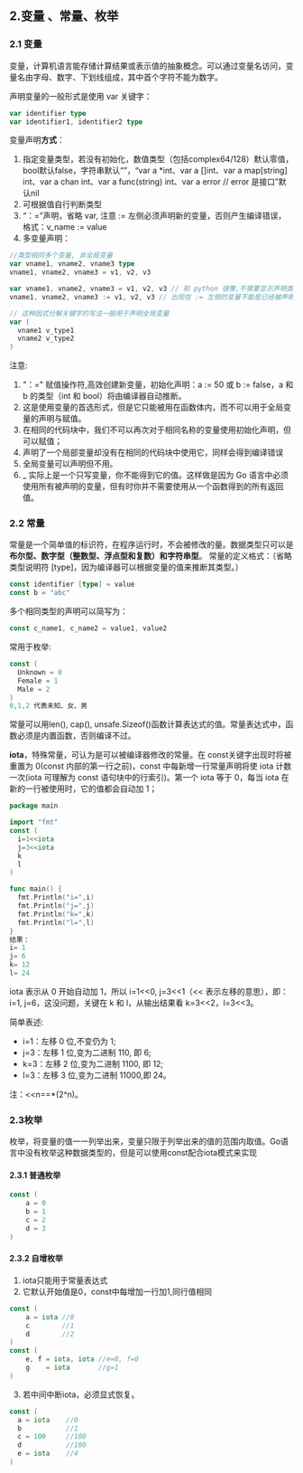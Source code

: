 ## 2.变量 、常量、枚举

### 2.1 变量

变量，计算机语言能存储计算结果或表示值的抽象概念。可以通过变量名访问，变量名由字母、数字、下划线组成，其中首个字符不能为数字。

声明变量的一般形式是使用 var 关键字：

```go
var identifier type
var identifier1, identifier2 type
```

变量声明**方式**：

1. 指定变量类型，若没有初始化，数值类型（包括complex64/128）默认零值，bool默认false，字符串默认“”，“var a *int、var a []int、var a map[string] int、var a chan int、var a func(string) int、var a error // error 是接口”默认nil
2. 可根据值自行判断类型
3. “：=”声明，省略 var, 注意 := 左侧必须声明新的变量，否则产生编译错误，格式：v_name := value
4. 多变量声明：

```go
//类型相同多个变量, 非全局变量
var vname1, vname2, vname3 type
vname1, vname2, vname3 = v1, v2, v3

var vname1, vname2, vname3 = v1, v2, v3 // 和 python 很像,不需要显示声明类型，自动推断
vname1, vname2, vname3 := v1, v2, v3 // 出现在 := 左侧的变量不能是已经被声明过的，否则会导致编译错误

// 这种因式分解关键字的写法一般用于声明全局变量
var (
  vname1 v_type1
  vname2 v_type2
)
```

注意:

1. "：=" 赋值操作符,高效创建新变量，初始化声明：a := 50 或 b := false，a 和 b 的类型（int 和 bool）将由编译器自动推断。
2. 这是使用变量的首选形式，但是它只能被用在函数体内，而不可以用于全局变量的声明与赋值。
3. 在相同的代码块中，我们不可以再次对于相同名称的变量使用初始化声明，但可以赋值；
4. 声明了一个局部变量却没有在相同的代码块中使用它，同样会得到编译错误
5. 全局变量可以声明但不用。
6. _ 实际上是一个只写变量，你不能得到它的值。这样做是因为 Go 语言中必须使用所有被声明的变量，但有时你并不需要使用从一个函数得到的所有返回值。

### 2.2 常量

常量是一个简单值的标识符，在程序运行时，不会被修改的量。数据类型只可以是**布尔型、数字型（整数型、浮点型和复数）和字符串型**。
常量的定义格式：（省略类型说明符 [type]，因为编译器可以根据变量的值来推断其类型。）

```go
const identifier [type] = value
const b = "abc"
```

多个相同类型的声明可以简写为：

```go
const c_name1, c_name2 = value1, value2
```

常用于枚举:

```go
const (
  Unknown = 0
  Female = 1
  Male = 2
)
0,1,2 代表未知、女、男
```

常量可以用len(), cap(), unsafe.Sizeof()函数计算表达式的值。常量表达式中，函数必须是内置函数，否则编译不过。

**iota**，特殊常量，可认为是可以被编译器修改的常量。在 const关键字出现时将被重置为 0(const 内部的第一行之前)，const 中每新增一行常量声明将使 iota 计数一次(iota 可理解为 const 语句块中的行索引)。第一个 iota 等于 0，每当 iota 在新的一行被使用时，它的值都会自动加 1；

```go
package main

import "fmt"
const (
  i=1<<iota
  j=3<<iota
  k
  l
)

func main() {
  fmt.Println("i=",i)
  fmt.Println("j=",j)
  fmt.Println("k=",k)
  fmt.Println("l=",l)
}
结果：
i= 1
j= 6
k= 12
l= 24
```

iota 表示从 0 开始自动加 1，所以 i=1<<0, j=3<<1（<< 表示左移的意思），即：i=1, j=6，这没问题，关键在 k 和 l，从输出结果看 k=3<<2，l=3<<3。

简单表述:

- i=1：左移 0 位,不变仍为 1;
- j=3：左移 1 位,变为二进制 110, 即 6;
- k=3：左移 2 位,变为二进制 1100, 即 12;
- l=3：左移 3 位,变为二进制 11000,即 24。

注：<<n==*(2^n)。

###  2.3枚举

枚举，将变量的值一一列举出来，变量只限于列举出来的值的范围内取值。Go语言中没有枚举这种数据类型的，但是可以使用const配合iota模式来实现

#### 2.3.1 普通枚举

```go
const (
	a = 0
	b = 1
	c = 2
	d = 3
)
```

#### 2.3.2 自增枚举

1. iota只能用于常量表达式
2. 它默认开始值是0，const中每增加一行加1,同行值相同

```go
const (
	a = iota //0
	c        //1
	d        //2
)
const (
	e, f = iota, iota //e=0, f=0
	g    = iota       //g=1
)
```

3. 若中间中断iota，必须显式恢复。

```go
const (
  a = iota    //0
  b           //1
  c = 100     //100
  d           //100
  e = iota    //4
)
```

